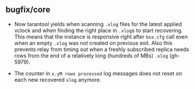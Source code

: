 ## bugfix/core

* Now tarantool yields when scanning `.xlog` files for the latest applied vclock
  and when finding the right place in `.xlog`s to start recovering. This means
  that the instance is responsive right after `box.cfg` call even when an empty
  `.xlog` was not created on previous exit.
  Also this prevents relay from timing out when a freshly subscribed replica
  needs rows from the end of a relatively long (hundreds of MBs) `.xlog`
  (gh-5979).

* The counter in `x.yM rows processed` log messages does not reset on each new
  recovered `xlog` anymore.
